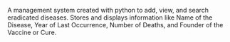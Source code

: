 A management system created with python to add, view, and search eradicated diseases. Stores and displays information like Name of the Disease, Year of Last Occurrence, Number of Deaths, and Founder of the Vaccine or Cure.

